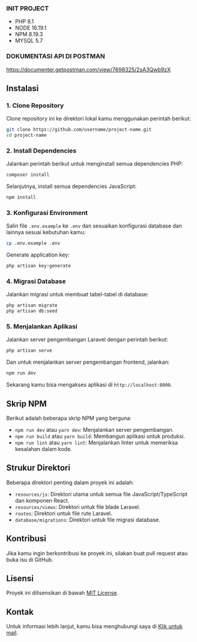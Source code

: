 ### INIT PROJECT
- PHP 8.1
- NODE 16.19.1
- NPM 8.19.3
- MYSQL 5.7

### DOKUMENTASI API DI POSTMAN
https://documenter.getpostman.com/view/7698325/2sA3Qwb9zX

## Instalasi

### 1. Clone Repository
Clone repository ini ke direktori lokal kamu menggunakan perintah berikut:

```bash
git clone https://github.com/username/project-name.git
cd project-name
```

### 2. Install Dependencies
Jalankan perintah berikut untuk menginstall semua dependencies PHP:

```bash
composer install
```

Selanjutnya, install semua dependencies JavaScript:

```bash
npm install
```

### 3. Konfigurasi Environment
Salin file `.env.example` ke `.env` dan sesuaikan konfigurasi database dan lainnya sesuai kebutuhan kamu:

```bash
cp .env.example .env
```

Generate application key:

```bash
php artisan key:generate
```

### 4. Migrasi Database
Jalankan migrasi untuk membuat tabel-tabel di database:

```bash
php artisan migrate
php artisan db:seed
```

### 5. Menjalankan Aplikasi
Jalankan server pengembangan Laravel dengan perintah berikut:

```bash
php artisan serve
```

Dan untuk menjalankan server pengembangan frontend, jalankan:

```bash
npm run dev
```

Sekarang kamu bisa mengakses aplikasi di `http://localhost:8000`.

## Skrip NPM
Berikut adalah beberapa skrip NPM yang berguna:

- `npm run dev` atau `yarn dev`: Menjalankan server pengembangan.
- `npm run build` atau `yarn build`: Membangun aplikasi untuk produksi.
- `npm run lint` atau `yarn lint`: Menjalankan linter untuk memeriksa kesalahan dalam kode.

## Strukur Direktori
Beberapa direktori penting dalam proyek ini adalah:

- `resources/js`: Direktori utama untuk semua file JavaScript/TypeScript dan komponen React.
- `resources/views`: Direktori untuk file blade Laravel.
- `routes`: Direktori untuk file rute Laravel.
- `database/migrations`: Direktori untuk file migrasi database.

## Kontribusi
Jika kamu ingin berkontribusi ke proyek ini, silakan buat pull request atau buka isu di GitHub.

## Lisensi
Proyek ini dilisensikan di bawah [MIT License](LICENSE).

## Kontak
Untuk informasi lebih lanjut, kamu bisa menghubungi saya di [Klik untuk mail](mailto:aditamairham66@gmail.com).
```